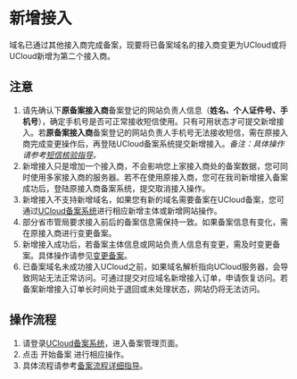 # 新增接入

域名已通过其他接入商完成备案，现要将已备案域名的接入商变更为UCloud或将UCloud新增为第二个接入商。

## 注意

1. 请先确认下**原备案接入商**备案登记的网站负责人信息（**姓名、个人证件号、手机号**），确定手机号是否可正常接收短信使用。只有可用状态才可提交新增接入。若**原备案接入商**备案登记的网站负责人手机号无法接收短信，需在原接入商完成变更操作后，再登陆UCloud备案系统提交新增接入。*备注：具体操作请参考[短信核验指导](https://docs.ucloud.cn/beian1/guidance/guidance2)。*
2. 新增接入只是增加一个接入商，不会影响您上家接入商处的备案数据，您可同时使用多家接入商的服务器。若不在使用原接入商，您可在我司新增接入备案成功后，登陆原接入商备案系统，提交取消接入操作。
3. 新增接入不支持新增域名，如果您有新的域名需要备案在UCloud备案，您可通过[UCloud备案系统](https://console.ucloud.cn/icp/)进行相应新增主体或新增网站操作。
4. 部分省市管局要求接入前后的备案信息需保持一致。如果备案信息有变化，需在原接入商进行变更备案。
5. 新增接入成功后，若备案主体信息或网站负责人信息有变更，需及时变更备案。具体操作请参见[变更备案](https://docs.ucloud.cn/beian1/guidance/guidance7)。
6. 已备案域名未成功接入UCloud之前，如果域名解析指向UCloud服务器，会导致网站无法正常访问。可通过提交对应域名新增接入订单，申请恢复访问。若备案新增接入订单长时间处于退回或未处理状态，网站仍将无法访问。

## 操作流程

1. 请登录[UCloud备案系统](https://console.ucloud.cn/icp/)，进入备案管理页面。
2. 点击 开始备案 进行相应操作。
3. 具体流程请参考[备案流程详细指导](https://docs.ucloud.cn/beian1/guidance/guidance1)。